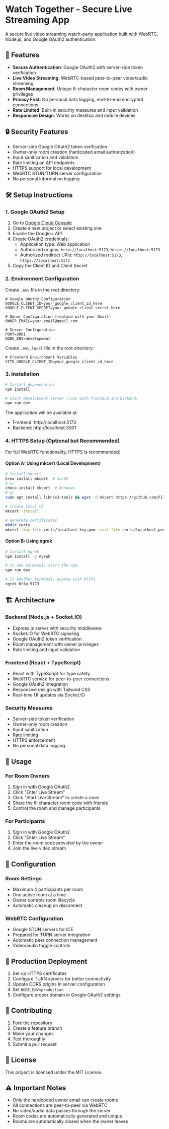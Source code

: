 # Watch Together - Secure Live Streaming App

A secure live video streaming watch-party application built with WebRTC, Node.js, and Google OAuth2 authentication.

## 🚀 Features

- **Secure Authentication**: Google OAuth2 with server-side token verification
- **Live Video Streaming**: WebRTC-based peer-to-peer video/audio streaming
- **Room Management**: Unique 6-character room codes with owner privileges
- **Privacy First**: No personal data logging, end-to-end encrypted connections
- **Rate Limited**: Built-in security measures and input validation
- **Responsive Design**: Works on desktop and mobile devices

## 🔒 Security Features

- Server-side Google OAuth2 token verification
- Owner-only room creation (hardcoded email authorization)
- Input sanitization and validation
- Rate limiting on API endpoints
- HTTPS support for local development
- WebRTC STUN/TURN server configuration
- No personal information logging

## 🛠 Setup Instructions

### 1. Google OAuth2 Setup

1. Go to [Google Cloud Console](https://console.cloud.google.com/)
2. Create a new project or select existing one
3. Enable the Google+ API
4. Create OAuth2 credentials:
   - Application type: Web application
   - Authorized origins: `http://localhost:5173`, `https://localhost:5173`
   - Authorized redirect URIs: `http://localhost:5173`, `https://localhost:5173`
5. Copy the Client ID and Client Secret

### 2. Environment Configuration

Create `.env` file in the root directory:

```env
# Google OAuth2 Configuration
GOOGLE_CLIENT_ID=your_google_client_id_here
GOOGLE_CLIENT_SECRET=your_google_client_secret_here

# Owner Configuration (replace with your Gmail)
OWNER_EMAIL=your-email@gmail.com

# Server Configuration
PORT=3001
NODE_ENV=development
```

Create `.env.local` file in the root directory:

```env
# Frontend Environment Variables
VITE_GOOGLE_CLIENT_ID=your_google_client_id_here
```

### 3. Installation

```bash
# Install dependencies
npm install

# Start development server (runs both frontend and backend)
npm run dev
```

The application will be available at:
- Frontend: http://localhost:5173
- Backend: http://localhost:3001

### 4. HTTPS Setup (Optional but Recommended)

For full WebRTC functionality, HTTPS is recommended:

#### Option A: Using mkcert (Local Development)

```bash
# Install mkcert
brew install mkcert  # macOS
# or
choco install mkcert  # Windows
# or
sudo apt install libnss3-tools && wget -O mkcert https://github.com/FiloSottile/mkcert/releases/download/v1.4.4/mkcert-v1.4.4-linux-amd64 && chmod +x mkcert && sudo mv mkcert /usr/local/bin/  # Linux

# Create local CA
mkcert -install

# Generate certificates
mkdir certs
mkcert -key-file certs/localhost-key.pem -cert-file certs/localhost.pem localhost 127.0.0.1
```

#### Option B: Using ngrok

```bash
# Install ngrok
npm install -g ngrok

# In one terminal, start the app
npm run dev

# In another terminal, expose with HTTPS
ngrok http 5173
```

## 🏗 Architecture

### Backend (Node.js + Socket.IO)
- Express.js server with security middleware
- Socket.IO for WebRTC signaling
- Google OAuth2 token verification
- Room management with owner privileges
- Rate limiting and input validation

### Frontend (React + TypeScript)
- React with TypeScript for type safety
- WebRTC service for peer-to-peer connections
- Google OAuth2 integration
- Responsive design with Tailwind CSS
- Real-time UI updates via Socket.IO

### Security Measures
- Server-side token verification
- Owner-only room creation
- Input sanitization
- Rate limiting
- HTTPS enforcement
- No personal data logging

## 📱 Usage

### For Room Owners
1. Sign in with Google OAuth2
2. Click "Enter Live Stream"
3. Click "Start Live Stream" to create a room
4. Share the 6-character room code with friends
5. Control the room and manage participants

### For Participants
1. Sign in with Google OAuth2
2. Click "Enter Live Stream"
3. Enter the room code provided by the owner
4. Join the live video stream

## 🔧 Configuration

### Room Settings
- Maximum 4 participants per room
- One active room at a time
- Owner controls room lifecycle
- Automatic cleanup on disconnect

### WebRTC Configuration
- Google STUN servers for ICE
- Prepared for TURN server integration
- Automatic peer connection management
- Video/audio toggle controls

## 🚀 Production Deployment

1. Set up HTTPS certificates
2. Configure TURN servers for better connectivity
3. Update CORS origins in server configuration
4. Set `NODE_ENV=production`
5. Configure proper domain in Google OAuth2 settings

## 🤝 Contributing

1. Fork the repository
2. Create a feature branch
3. Make your changes
4. Test thoroughly
5. Submit a pull request

## 📄 License

This project is licensed under the MIT License.

## ⚠️ Important Notes

- Only the hardcoded owner email can create rooms
- All connections are peer-to-peer via WebRTC
- No video/audio data passes through the server
- Room codes are automatically generated and unique
- Rooms are automatically closed when the owner leaves